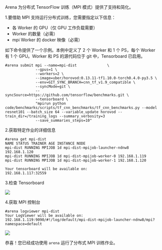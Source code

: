 ﻿
Arena 为分布式 TensorFlow 训练（MPI 模式）提供了支持和简化。 


1.要借助 MPI 支持运行分布式训练，您需要指定以下信息：

 - 各 Worker 的 GPU（仅 GPU 工作负载需要）
 - Worker 的数量（必需）
 - mpi Worker 的 docker 映像（必需）
 

如下命令提供了一个示例。本例中定义了 2 个 Worker 和 1 个 PS，每个 Worker 有 1 个 GPU。Worker 和 PS 的源代码位于 git 中，Tensorboard 已启用。

```
#arena submit mpi --name=mpi-dist              \
              --gpus=1 \
              --workers=2 \
              --image=uber/horovod:0.13.11-tf1.10.0-torch0.4.0-py3.5 \
              --env=GIT_SYNC_BRANCH=cnn_tf_v1.9_compatible \
              --syncMode=git \
              --syncSource=https://github.com/tensorflow/benchmarks.git \
              --tensorboard \
              "mpirun python code/benchmarks/scripts/tf_cnn_benchmarks/tf_cnn_benchmarks.py --model resnet101 --batch_size 64 --variable_update horovod --train_dir=/training_logs --summary_verbosity=3 
              --save_summaries_steps=10"
```

2\.获取特定作业的详细信息

```
#arena get mpi-dist
NAME STATUS TRAINER AGE INSTANCE NODE
mpi-dist RUNNING MPIJOB 1d mpi-dist-mpijob-launcher-ndnw8 192.168.1.120
mpi-dist RUNNING MPIJOB 1d mpi-dist-mpijob-worker-0 192.168.1.119
mpi-dist RUNNING MPIJOB 1d mpi-dist-mpijob-worker-1 192.168.1.120

Your tensorboard will be available on:
192.168.1.117:32559
```

3\.检查 Tensorboard

![](5-mpi-tensorboard.jpg)


4\.获取 MPI 控制台

```
#arena logviewer mpi-dist
Your LogViewer will be available on:
192.168.1.119:9090/#!/log/default/mpi-dist-mpijob-launcher-ndnw8/mpi?namespace=default
```


![](5-mpijob-logviewer.jpg)

恭喜！您已经成功使用 `arena` 运行了分布式 MPI 训练作业。 
